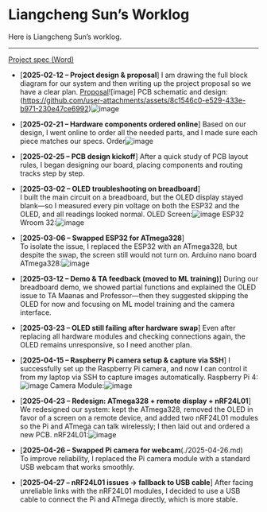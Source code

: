 # Liangcheng Sun’s Worklog

Here is Liangcheng Sun’s worklog.

---
[Project spec (Word)](./docs/spec.docx)
- [**2025-02-12 – Project design & proposal**] 
  I am drawing the full block diagram for our system and then writing up the project proposal so we have a clear plan.
  [Proposal](./block_diagram.pdf)![image]
  PCB schematic and design:(https://github.com/user-attachments/assets/8c1546c0-e529-433e-b971-230e47ce6992)![image](https://github.com/user-attachments/assets/3243513e-a6d3-4d07-b386-b5bfd8e293c6)


- [**2025-02-21 – Hardware components ordered online**]
  Based on our design, I went online to order all the needed parts, and I made sure each piece matches our specs.
  Order![image](https://github.com/user-attachments/assets/89c70b14-fde2-48f5-bdf8-28354ee2a668)

- [**2025-02-25 – PCB design kickoff**] 
  After a quick study of PCB layout rules, I began designing our board, placing components and routing tracks step by step.

- [**2025-03-02 – OLED troubleshooting on breadboard**]  
  I built the main circuit on a breadboard, but the OLED display stayed blank—so I measured every pin voltage on both the ESP32 and the OLED, and all readings looked normal.
  OLED Screen:![image](https://github.com/user-attachments/assets/cd2a97a7-a4a8-47d6-b282-ef72f9d72fbb)
  ESP32 Wroom 32:![image](https://github.com/user-attachments/assets/27411732-fa22-4b97-b2b4-47cb807eaf21)

- [**2025-03-06 – Swapped ESP32 for ATmega328**]  
  To isolate the issue, I replaced the ESP32 with an ATmega328, but despite the swap, the screen still would not turn on.
  Arduino nano board ATmega328:![image](https://github.com/user-attachments/assets/8944e127-89aa-4dc3-b464-f021acc434f6)

- [**2025-03-12 – Demo & TA feedback (moved to ML training)**]
  During our breadboard demo, we showed partial functions and explained the OLED issue to TA Maanas and Professor—then they suggested skipping the OLED for now and focusing on ML model training and the camera interface.

- [**2025-03-23 – OLED still failing after hardware swap**]
  Even after replacing all hardware modules and checking connections again, the OLED remains unresponsive, so I need another plan.

- [**2025-04-15 – Raspberry Pi camera setup & capture via SSH**] 
  I successfully set up the Raspberry Pi camera, and now I can control it from my laptop via SSH to capture images automatically.
  Raspberry Pi 4: ![image](https://github.com/user-attachments/assets/3e7ee2f7-dba8-4c05-93c0-f05cc2d24c53)
  Camera Module:![image](https://github.com/user-attachments/assets/0a77d8b9-543b-45af-937e-16b6bd9cdf50)

- [**2025-04-23 – Redesign: ATmega328 + remote display + nRF24L01**]
  We redesigned our system: kept the ATmega328, removed the OLED in favor of a screen on a remote device, and added two nRF24L01 modules so the Pi and ATmega can talk wirelessly; I then laid out and ordered a new PCB.
  nRF24L01:![image](https://github.com/user-attachments/assets/b5c3dcf5-8f0e-4e9d-a20b-c091f208e49f)

- [**2025-04-26 – Swapped Pi camera for webcam**(./2025-04-26.md)  
  To improve reliability, I replaced the Pi camera module with a standard USB webcam that works smoothly.

- [**2025-04-27 – nRF24L01 issues → fallback to USB cable**]
  After facing unreliable links with the nRF24L01 modules, I decided to use a USB cable to connect the Pi and ATmega directly, which is more stable.
